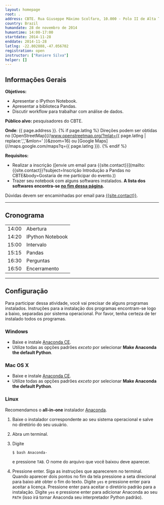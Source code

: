```yaml
---
layout: homepage
root: .
address: CBTE. Rua Giuseppe Máximo Scolfaro, 10.000 - Polo II de Alta Tecnologia - Campinas/SP.
country: Brazil
humandate: 28 de novembro de 2014
humantime: 14:00-17:00
startdate: 2014-11-28
enddate: 2014-11-28
latlng: -22.802888,-47.056702
registration: open
instructor: ["Raniere Silva"]
helper: []
---
```


## Informações Gerais

**Objetivos:**

-   Apresentar o IPython Notebook.
-   Apresentar a biblioteca Pandas.
-   Discutir workflow para trabalhar com análise de dados.

**Público alvo:** pesquisadores do CBTE.

**Onde**: {{ page.address }}.
{% if page.latlng %}
Direções podem ser obtidas no
[OpenStreetMap](//www.openstreetmap.org/?mlat={{ page.latlng | replace:',','&mlon=' }}&zoom=16)
ou
[Google Maps](//maps.google.com/maps?q={{ page.latlng }}).
{% endif %}

**Requisitos:**

-   Realizar a inscrição ([envie um email para
    {{site.contact}}](mailto:{{site.contact}}?subject=Inscrição Introdução a Pandas no CBTE&body=Gostaria de me participar do evento.))
-   Trazer seu notebook com alguns softwares instalados. **A lista dos
    softwares encontra-se [no fim dessa página](#configurao).**

Dúvidas devem ser encaminhadas por email para
[{{site.contact}}](mailto:{{site.contact}}).

<hr/>

## Cronograma

<table class="table table-striped">
<tr> <td>14:00</td> <td>Abertura</td> </tr>
<tr> <td>14:20</td> <td>IPython Notebook</td> </tr>
<tr> <td>15:00</td> <td>Intervalo</td> </tr>
<tr> <td>15:15</td> <td>Pandas</td> </tr>
<tr> <td>16:30</td> <td>Perguntas</td> </tr>
<tr> <td>16:50</td> <td>Encerramento</td> </tr>
</table>

<hr/>

## Configuração

Para participar dessa atividade, você vai precisar de
alguns programas instalados. Instruções para a instalação dos programas
encontram-se logo a baixo, separadas por sistema operacional. Por favor, tenha
certeza de ter instalado todos os programas.

### Windows

-   Baixe e instale [Anaconda CE](http://continuum.io/anacondace.html).
-   Utilize todas as opções padrões *exceto* por selecionar **Make
    Anaconda the default Python**.

### Mac OS X

-   Baixe e instale [Anaconda CE](http://continuum.io/anacondace.html).
-   Utilize todas as opções padrões *exceto* por selecionar **Make
    Anaconda the default Python**.

### Linux

Recomendamos o **all-in-one** instalador
[Anaconda](http://continuum.io/downloads.html).

1.  Baixe o instalador correspondente ao seu sistema operacional e salve
    no diretório do seu usuário.
2.  Abra um terminal.
3.  Digite

    ~~~
    $ bash Anaconda-
    ~~~

    e pressione `TAB`. O nome do arquivo que você baixou deve aparecer.

4.  Pressione enter. Siga as instruções que aparecerem no terminal.
    Quando aparecer dois pontos no fim da tela pressione a seta
    direcional para baixo até obter o fim do texto. Digite `yes` e
    pressione enter para aceitar a licença. Pressione enter para aceitar
    o diretório padrão para a instalação. Digite `yes` e pressione enter
    para adicionar Anaconda ao seu `PATH` (isso irá tornar Anaconda seu
    interpretador Python padrão).
